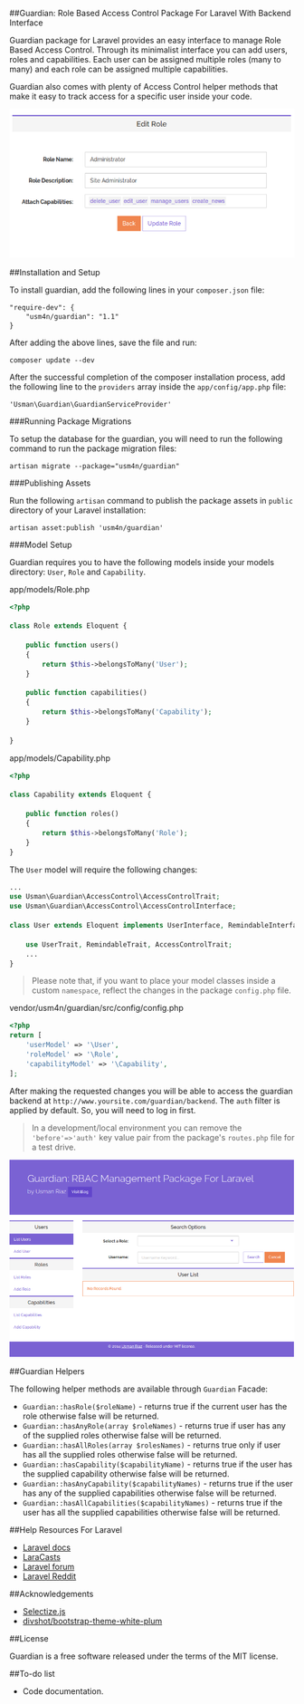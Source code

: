 
##Guardian: Role Based Access Control Package For Laravel With Backend Interface

Guardian package for Laravel provides an easy interface to manage Role Based Access Control. Through its minimalist interface you can add users, roles and capabilities. Each user can be assigned multiple roles (many to many) and each role can be assigned multiple capabilities.

Guardian also comes with plenty of Access Control helper methods that make it easy to track access for a specific user inside your code.

![Edit Role](./screenshots/main-scr.png)

##Installation and Setup

To install guardian, add the following lines in your `composer.json` file:
	
	"require-dev": {
		"usm4n/guardian": "1.1"
	}

After adding the above lines, save the file and run:
	
    composer update --dev

After the successful completion of the composer installation process, add the following line to the `providers` array inside the `app/config/app.php` file:

	'Usman\Guardian\GuardianServiceProvider'

###Running Package Migrations

To setup the database for the guardian, you will need to run the following command to run the package migration files:

	artisan migrate --package="usm4n/guardian"

###Publishing Assets

Run the following `artisan` command to publish the package assets in `public` directory of your Laravel installation:

	artisan asset:publish 'usm4n/guardian'

###Model Setup

Guardian requires you to have the following models inside your models directory: `User`, `Role` and `Capability`.

app/models/Role.php

```php
<?php

class Role extends Eloquent {
	
	public function users() 
	{
		return $this->belongsToMany('User');
	}

	public function capabilities()
	{
		return $this->belongsToMany('Capability');
	}
	
}
```
app/models/Capability.php

```php
<?php

class Capability extends Eloquent {
	
	public function roles()
	{
		return $this->belongsToMany('Role');
	}
}
```
The `User` model will require the following changes:

```php
...
use Usman\Guardian\AccessControl\AccessControlTrait;
use Usman\Guardian\AccessControl\AccessControlInterface;

class User extends Eloquent implements UserInterface, RemindableInterface, AccessControlInterface {

	use UserTrait, RemindableTrait, AccessControlTrait;
	...
}
```

> Please note that, if you want to place your model classes inside a custom `namespace`, reflect the changes in the package `config.php` file.

vendor/usm4n/guardian/src/config/config.php

```php
<?php
return [
    'userModel' => '\User',
    'roleModel' => '\Role',
    'capabilityModel' => '\Capability',
];
```
After making the requested changes you will be able to access the guardian backend at `http://www.yoursite.com/guardian/backend`. The `auth` filter is applied by default. So, you will need to log in first.

> In a development/local environment you can remove the `'before'=>'auth'` key value pair from the package's `routes.php` file for a test drive.

![Backend Screenshot](./screenshots/backend-scr.png)

##Guardian Helpers

The following helper methods are available through `Guardian` Facade:

- `Guardian::hasRole($roleName)` - returns true if the current user has the role otherwise false will be returned.
- `Guardian::hasAnyRole(array $roleNames)` - returns true if user has any of the supplied roles otherwise false will be returned.
- `Guardian::hasAllRoles(array $rolesNames)` - returns true only if user has all the supplied roles otherwise false will be returned.
- `Guardian::hasCapability($capabilityName)` - returns true if the user has the supplied capability otherwise false will be returned.
- `Guardian::hasAnyCapability($capabilityNames)` - returns true if the user has any of the supplied capabilities otherwise false will be returned.
- `Guardian::hasAllCapabilities($capabilityNames)` - returns true if the user has all the supplied capabilities otherwise false will be returned.

##Help Resources For Laravel

- [Laravel docs](http://laravel.com/docs)
- [LaraCasts](https://laracasts.com/)
- [Laravel forum](http://laravel.io/forum)
- [Laravel Reddit](http://www.reddit.com/r/laravel/)

##Acknowledgements

- [Selectize.js](http://brianreavis.github.io/selectize.js/)
- [divshot/bootstrap-theme-white-plum](https://github.com/divshot/bootstrap-theme-white-plum)

##License

Guardian is a free software released under the terms of the MIT license.

##To-do list

- Code documentation.
